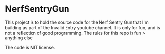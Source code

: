 # NerfSentryGun

This project is to hold the source code for the Nerf Sentry Gun that I'm building
as part of the Invalid Entry youtube channel. It is only for fun, and is not a
reflection of good programming. The rules for this repo is fun > anything else.

The code is MIT license.